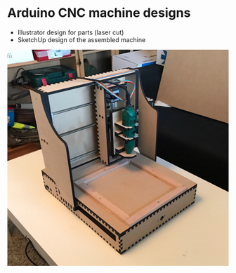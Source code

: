 # Arduino CNC machine designs

- Illustrator design for parts (laser cut)
- SketchUp design of the assembled machine

![Image of finished CNC](https://github.com/DutchMaker/Arduino-CNC/raw/master/finished.jpg)